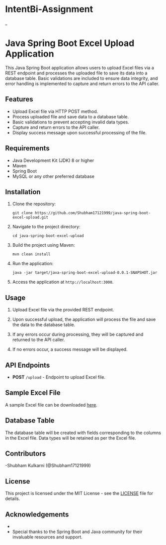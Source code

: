 # IntentBi-Assignment

_
# Java Spring Boot Excel Upload Application

This Java Spring Boot application allows users to upload Excel files via a REST endpoint and processes the uploaded file to save its data into a database table. Basic validations are included to ensure data integrity, and error handling is implemented to capture and return errors to the API caller.

## Features

- Upload Excel file via HTTP POST method.
- Process uploaded file and save data to a database table.
- Basic validations to prevent accepting invalid data types.
- Capture and return errors to the API caller.
- Display success message upon successful processing of the file.

## Requirements

- Java Development Kit (JDK) 8 or higher
- Maven
- Spring Boot
- MySQL or any other preferred database

## Installation

1. Clone the repository:

    ```
    git clone https://github.com/Shubham17121999/java-spring-boot-excel-upload.git
    ```

2. Navigate to the project directory:

    ```
    cd java-spring-boot-excel-upload
    ```

3. Build the project using Maven:

    ```
    mvn clean install
    ```

4. Run the application:

    ```
    java -jar target/java-spring-boot-excel-upload-0.0.1-SNAPSHOT.jar
    ```

5. Access the application at `http://localhost:3000`.

## Usage

1. Upload Excel file via the provided REST endpoint.

2. Upon successful upload, the application will process the file and save the data to the database table.

3. If any errors occur during processing, they will be captured and returned to the API caller.

4. If no errors occur, a success message will be displayed.

## API Endpoints

- **POST** `/upload` - Endpoint to upload Excel file.

## Sample Excel File

A sample Excel file can be downloaded [here](https://www.example.com/sample-excel-file.xlsx).

## Database Table

The database table will be created with fields corresponding to the columns in the Excel file. Data types will be retained as per the Excel file.

## Contributors

-Shubham Kulkarni (@Shubham17121999)


## License

This project is licensed under the MIT License - see the [LICENSE](LICENSE) file for details.

## Acknowledgements

- 
- Special thanks to the Spring Boot and Java community for their invaluable resources and support.